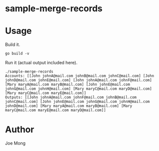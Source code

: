 # sample-merge-records

# Usage

Build it.
```
go build -v
```

Run it (actual output included here).
```
./sample-merge-records
Accounts: [[John johnA@mail.com johnB@mail.com johnC@mail.com] [John johnD@mail.com johnE@mail.com] [John johnA@mail.com johnF@mail.com] [Mary maryA@mail.com maryB@mail.com] [John johnE@mail.com johnG@mail.com johnH@mail.com] [Mary maryC@mail.com maryD@mail.com] [Mary maryC@mail.com maryE@mail.com]]
Outputs: [[John johnA@mail.com johnF@mail.com johnB@mail.com johnC@mail.com] [John johnE@mail.com johnG@mail.com johnH@mail.com johnD@mail.com] [Mary maryA@mail.com maryB@mail.com] [Mary maryC@mail.com maryE@mail.com maryD@mail.com]]
```

# Author

Joe Mong
